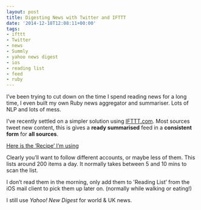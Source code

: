 ```yaml
---
layout: post
title: Digesting News with Twitter and IFTTT
date: '2014-12-18T12:08:11+00:00'
tags:
- ifttt
- Twitter
- news
- Summly
- yahoo news digest
- ios
- reading list
- feed
- ruby
---
```

I’ve been trying to cut down on the time I spend reading news for a long time, I even built my own Ruby news aggregator and summariser. Lots of NLP and lots of mess.

I’ve recently settled on a simpler solution using [IFTTT.com](http://www.ifttt.com). Most sources tweet new content, this is gives a **ready summarised** feed in a **consistent form** for **all sources**.

[Here is the ‘Recipe’ I’m using](https://ifttt.com/recipes/230600-tech-news-digest)

Clearly you’ll want to follow different accounts, or maybe less of them. This lists around 200 items a day. It normally takes between 5 and 10 mins to scan the list.

I don’t read them in the morning, only add them to 'Reading List’ from the iOS mail client to pick them up later on. (normally while walking or eating!)

I still use _Yahoo! New Digest_ for world &amp; UK news.
